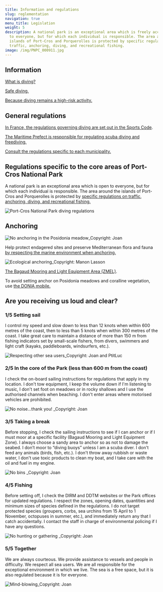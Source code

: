 ```yaml
---
title: Information and regulations
slug: reglementation
navigation: true
menu_title: Legislation
weight: 5
description: A national park is an exceptional area which is freely accessible
  to everyone, but for which each individual is responsible. The area around the
  islands of Port-Cros and Porquerolles is protected by specific regulations on
  traffic, anchoring, diving, and recreational fishing.
image: /img/PNPC_000911.jpg
---
```

## Information

[What is diving?](https://www.sportsdenature.gouv.fr/plongee)

[Safe diving.](https://ffessm.fr/uploads/media/docs/0001/06/179dc95ae83b3c2d7eb5e38e932fb0831747c521.pdf)

[Because diving remains a high-risk activity.](https://www.var.gouv.fr/Actions-de-l-Etat/Jeunesse-et-sports/Prevenir-les-accidents-de-plongee-sous-marine)

## General regulations

[In France, the regulations governing diving are set out in the Sports Code](https://www.sportsdenature.gouv.fr/plongee/reglementation/encadrement). 

[The Maritime Prefect is responsible for regulating scuba diving and freediving.](https://www.premar-mediterranee.gouv.fr/uploads/mediterranee/pages/f213416444c8bae07a1910da8314de37.pdf)

[Consult the regulations specific to each municipality.](https://www.premar-mediterranee.gouv.fr/arretes)

## Regulations specific to the core areas of Port-Cros National Park

A national park is an exceptional area which is open to everyone, but for which each individual is responsible. The area around the islands of Port-Cros and Porquerolles is protected by [specific regulations on traffic, anchoring, diving, and recreational fishing.](https://www.portcros-parcnational.fr/fr/le-parc-national-de-port-cros/la-reglementation/reglementation-en-mer-port-cros-et-porquerolles)

![](/img/PNPC_plong-e-coeur_red.jpeg "Port-Cros National Park diving regulations")

## Anchoring

![](/img/image-15.png "No anchoring in the Posidonia meadow_Copyright: Joan")

Help protect endagered sites and preserve Mediterranean flora and fauna[ by respecting the marine environment when anchoring.](https://www.portcros-parcnational.fr/fr/documents/pour-un-mouillage-respectueux-du-milieu-marin)

![](/img/image-19.png "Ecological anchoring_Copyright: Manon Lasson")

[The Bagaud Mooring and Light Equipment Area (ZMEL)](https://www.portcros-parcnational.fr/fr/des-decouvertes/sejourner/la-zmel-de-bagaud).

To avoid setting anchor on Posidonia meadows and coralline vegetation, use [the DONIA mobile.](https://donia.fr/)

## Are you receiving us loud and clear?

### 1/5 Setting sail

I control my speed and slow down to less than 12 knots when within 600 metres of the coast, then to less than 5 knots when within 300 metres of the coast. I take great care to maintain a distance of more than 150 m from fishing indicators set by small-scale fishers, from divers, swimmers and light craft (kayaks, paddleboards, windsurfers, etc.).

![](/img/image-14.png "Respecting other sea users_Copyright: Joan and PtitLuc")

### 2/5 In the core of the Park (less than 600 m from the coast)

I check the on-board sailing instructions for regulations that apply in my location. I don't tow equipment, I keep the volume down if I'm listening to music, I don't set foot on meadows or in rocky shallows and I use the authorised channels when beaching. I don't enter areas where motorised vehicles are prohibited.

![](/img/image-13.png "No noise...thank you! _Copyright: Joan")

### 3/5 Taking a break

Before stopping, I check the sailing instructions to see if I can anchor or if I must moor at a specific facility (Bagaud Mooring and Light Equipment Zone). I always choose a sandy area to anchor so as not to damage the seabed. I don’t moor to “diving buoys” unless I am a scuba diver. I don't feed any animals (birds, fish, etc.). I don't throw away rubbish or waste water, I don't use toxic products to clean my boat, and I take care with the oil and fuel in my engine.

![](/img/image-12.png "No bins _Copyright: Joan")

### 4/5 Fishing

Before setting off, I check the DIRM and DDTM websites or the Park offices for updated regulations. I respect the zones, opening dates, quantities and minimum sizes of species defined in the regulations. I do not target protected species (groupers, corbs, sea urchins from 15 April to 1 November, octopuses in summer, etc.), and immediately return any that I catch accidentally. I contact the staff in charge of environmental policing if I have any questions.

![](/img/image-11.png "No hunting or gathering _Copyright: Joan ")

### 5/5 Together

We are always courteous. We provide assistance to vessels and people in difficulty. We respect all sea users. We are all responsible for the exceptional environment in which we live. The sea is a free space, but it is also regulated because it is for everyone.

![](/img/image-10.png "Mind-blowing_Copyright: Joan")
